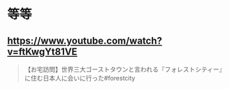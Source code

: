 # 等等

## https://www.youtube.com/watch?v=ftKwgYt81VE

> 【お宅訪問】世界三大ゴーストタウンと言われる『フォレストシティー』に住む日本人に会いに行った#forestcity 
